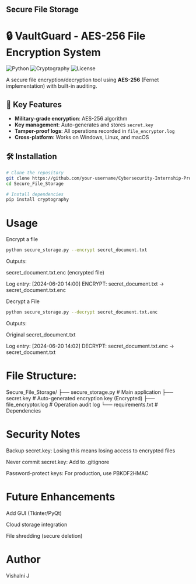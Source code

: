 ## Secure File Storage

# 🔒 VaultGuard - AES-256 File Encryption System

![Python](https://img.shields.io/badge/Python-3.10%2B-blue)
![Cryptography](https://img.shields.io/badge/AES-256_Military_Grade-brightgreen)
![License](https://img.shields.io/badge/License-MIT-red)

A secure file encryption/decryption tool using **AES-256** (Fernet implementation) with built-in auditing.

## 🌟 Key Features
- **Military-grade encryption**: AES-256 algorithm
- **Key management**: Auto-generates and stores `secret.key`
- **Tamper-proof logs**: All operations recorded in `file_encryptor.log`
- **Cross-platform**: Works on Windows, Linux, and macOS

## 🛠️ Installation
```bash
# Clone the repository
git clone https://github.com/your-username/Cybersecurity-Internship-Projects.git
cd Secure_File_Storage

# Install dependencies
pip install cryptography
```
# Usage
Encrypt a file
```bash
python secure_storage.py --encrypt secret_document.txt
```

Outputs:

secret_document.txt.enc (encrypted file)

Log entry: [2024-06-20 14:00] ENCRYPT: secret_document.txt → secret_document.txt.enc

Decrypt a File
```bash
python secure_storage.py --decrypt secret_document.txt.enc
```

Outputs:

Original secret_document.txt

Log entry: [2024-06-20 14:02] DECRYPT: secret_document.txt.enc → secret_document.txt

# File Structure:

 Secure_File_Storage/
├── secure_storage.py      # Main application
├── secret.key            # Auto-generated encryption key (Encrypted)
├── file_encryptor.log    # Operation audit log
└── requirements.txt      # Dependencies

# Security Notes
Backup secret.key: Losing this means losing access to encrypted files

Never commit secret.key: Add to .gitignore

Password-protect keys: For production, use PBKDF2HMAC

# Future Enhancements
Add GUI (Tkinter/PyQt)

Cloud storage integration

File shredding (secure deletion)

# Author

Vishalni J
